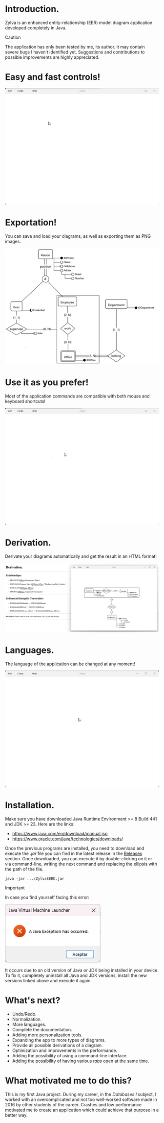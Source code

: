 # Introduction.

Zylva is an enhanced entity-relationship (EER) model diagram application developed completely in Java.

> [!CAUTION]
>
> The application has only been tested by me, its author.
> It may contain severe bugs I haven't identified yet.
> Suggestions and contributions to possible improvements are highly appreciated.

# Easy and fast controls!

![exampleCreation.gif](src/main/resources/multimedia/exampleCreation.gif)

# Exportation!

You can save and load your diagrams, as well as exporting them as PNG images.

![exampleDiagram.png](src/main/resources/multimedia/exampleDiagram.png)

# Use it as you prefer!

Most of the application commands are compatible with both mouse and keyboard shortcuts!

![mouseAndKeyboardControls.gif](src/main/resources/multimedia/mouseAndKeyboardControls.gif)

# Derivation.

Derivate your diagrams automatically and get the result in an HTML format!

![derivationExample.png](src/main/resources/multimedia/derivationExample.png)

# Languages.

The language of the application can be changed at any moment!

![languageSelection.gif](src/main/resources/multimedia/languageSelection.gif)

# Installation.

Make sure you have downloaded Java Runtime Environment >= 8 Build 441 and JDK >= 23. Here are the links:
- https://www.java.com/en/download/manual.jsp
- https://www.oracle.com/java/technologies/downloads/

Once the previous programs are installed, you need to download and execute the *.jar* file
you can find in the latest release in the [Releases](https://github.com/iroumec/Zylva-EERD/releases) section.
Once downloaded, you can execute it by double-clicking on it or via command-line,
writing the next command and replacing the ellipsis with the path of the file.

```
java -jar .../ZylvaEERD.jar
```

> [!IMPORTANT]
> 
> In case you find yourself facing this error:
> 
>![javaException.png](src/main/resources/multimedia/javaException.png)
> 
> It occurs due to an old version of Java or JDK being installed in your device.
> To fix it, completely uninstall all Java and JDK versions,
> install the new versions linked above and execute it again.

# What's next?

- Undo/Redo.
- Normalization.
- More languages.
- Complete the documentation.
- Adding more personalization tools.
- Expanding the app to more types of diagrams.
- Provide all possible derivations of a diagram.
- Optimization and improvements in the performance.
- Adding the possibility of using a command-line interface.
- Adding the possibility of having various *tabs* open at the same time.

# What motivated me to do this?

This is my first Java project. During my career, in the *Databases I* subject, I worked with an overcomplicated and
not too well-worked software made in 2016 by other students of the career. Crashes and low performance motivated me to
create an application which could achieve that purpose in a better way.